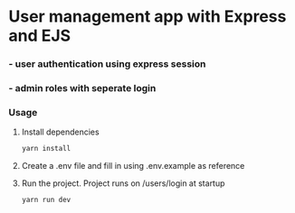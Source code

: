# User management app with Express and EJS

### - user authentication using express session
### - admin roles with seperate login

### Usage

1. Install dependencies
   ```sh
   yarn install
   ``` 
   
2. Create a .env file and fill in using .env.example as reference


3. Run the project. Project runs on /users/login at startup
   ```sh
   yarn run dev
   ```
